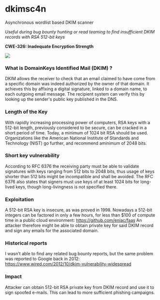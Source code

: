 # dkimsc4n
Asynchronous wordlist based DKIM scanner

*Useful during bug bounty hunting or read teaming to find insufficient DKIM records with RSA 512-bit keys*

**CWE-326: Inadequate Encryption Strength**

<a href="https://asciinema.org/a/243588" target="_blank"><img src="https://asciinema.org/a/243588.svg"></a>

### What is DomainKeys Identified Mail (DKIM) ?

DKIM allows the receiver to check that an email claimed to have come from a specific domain was indeed authorized by the owner of that domain. It achieves this by affixing a digital signature, linked to a domain name, to each outgoing email message. The recipient system can verify this by looking up the sender's public key published in the DNS.

### Length of the Key

With rapidly increasing processing power of computers, RSA keys with a 512-bit length, previously considered to be secure, can be cracked in a short period of time. Today, a minimum of 1024 bit RSA should be used. Organizations like the American National Institute of Standards and Technology (NIST) go further, and recommend aminimum of 2048 bits.

### Short key vulnerability

According to RFC 6376 the receiving party must be able to validate signatures with keys ranging from 512 bits to 2048 bits, thus usage of keys shorter than 512 bits might be incompatible and shall be avoided. The RFC 6376 also states that signers must use keys of at least 1024 bits for long-lived keys, though long-livingness is not specified there.

### Exploitation

A 512-bit RSA key is insecure, as was proved in 1998. Nowadays a 512-bit integers can be factored in only a few hours, for less than $100 of compute time in a public cloud environment: https://github.com/eniac/faas
An attacker therefore might be able to obtain private key for said DKIM record and sign any emails for the associated domain. 

### Historical reports

I wasn't able to find any related bug bounty reports, but the same problem was reported to Google back in 2012: https://www.wired.com/2012/10/dkim-vulnerability-widespread

### Impact

Attacker can obtain 512-bit RSA private key from DKIM record and use it to sign spoofed e-mails. This can lead to more sufficient phishing campaigns.
